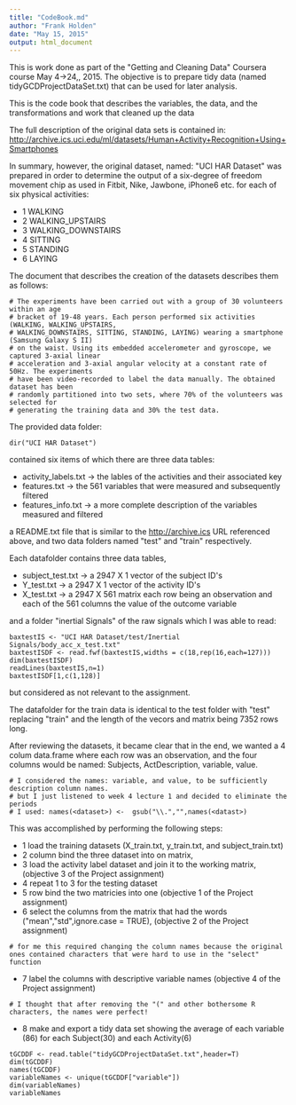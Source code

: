 ```yaml
---
title: "CodeBook.md"
author: "Frank Holden"
date: "May 15, 2015"
output: html_document
---
```

This is work done as part of the "Getting and Cleaning Data" Coursera course May 4->24,, 2015.  The objective is to prepare tidy data (named tidyGCDProjectDataSet.txt) that can be used for later analysis.

This is the code book that describes the variables, the data, and the transformations and work that cleaned up the data

The full description of the original data sets is contained in:  http://archive.ics.uci.edu/ml/datasets/Human+Activity+Recognition+Using+Smartphones 

In summary, however, the original dataset, named: "UCI HAR Dataset" was prepared in order to determine the output of a six-degree of freedom movement chip as used in Fitbit, Nike, Jawbone, iPhone6 etc. for each of six physical activities:

- 1 WALKING
- 2 WALKING_UPSTAIRS
- 3 WALKING_DOWNSTAIRS
- 4 SITTING
- 5 STANDING
- 6 LAYING

The document that describes the creation of the datasets describes them as follows: 

```{r}
# The experiments have been carried out with a group of 30 volunteers within an age
# bracket of 19-48 years. Each person performed six activities (WALKING, WALKING_UPSTAIRS, 
# WALKING_DOWNSTAIRS, SITTING, STANDING, LAYING) wearing a smartphone (Samsung Galaxy S II) 
# on the waist. Using its embedded accelerometer and gyroscope, we captured 3-axial linear 
# acceleration and 3-axial angular velocity at a constant rate of 50Hz. The experiments 
# have been video-recorded to label the data manually. The obtained dataset has been 
# randomly partitioned into two sets, where 70% of the volunteers was selected for 
# generating the training data and 30% the test data. 
```


The provided data folder:
```{r}
dir("UCI HAR Dataset")
```
 contained six items of which there are three data tables:
 
- activity_labels.txt -> the lables of the activities and their associated key
- features.txt -> the 561 variables that were measured and subsequently filtered 
- features_info.txt -> a more complete description of the variables measured and filtered

a README.txt file that is similar to the http://archive.ics URL referenced above,  and two data folders named "test" and "train" respectively.

Each datafolder contains three data tables, 

- subject_test.txt -> a 2947 X 1 vector of the subject ID's 
- Y_test.txt -> a 2947 X 1 vector of the activity ID's 
- X_test.txt -> a 2947 X 561 matrix each row being an observation and each of the 561 columns the value of the outcome variable

and a folder  "inertial Signals" of the raw signals which I was able to read:

```{r}
baxtestIS <- "UCI HAR Dataset/test/Inertial Signals/body_acc_x_test.txt"
baxtestISDF <- read.fwf(baxtestIS,widths = c(18,rep(16,each=127)))
dim(baxtestISDF)
readLines(baxtestIS,n=1)
baxtestISDF[1,c(1,128)]
```

but considered as not relevant to the assignment.

The datafolder for the train data is identical to the test folder with "test" replacing "train" and the length of the vecors and matrix being 7352 rows long.

After reviewing the datasets, it became clear that in the end, we wanted a 4 colum data.frame where each row was an observation, and the four columns would be named: Subjects, ActDescription, variable, value.
```{r}
# I considered the names: variable, and value, to be sufficiently description column names.
# but I just listened to week 4 lecture 1 and decided to eliminate the periods
# I used: names(<dataset>) <-  gsub("\\.","",names(<datast>)
```
This was accomplished by performing the following steps:

- 1 load the training datasets (X_train.txt, y_train.txt, and subject_train.txt)
- 2 column bind the three dataset into on matrix,
- 3 load the activity label dataset and join it to the working matrix, (objective 3 of the Project assignment)
- 4 repeat 1 to 3 for the testing dataset
- 5 row bind the two matricies into one (objective 1 of the Project assignment)
- 6 select the columns from the matrix that had the words ("mean","std",ignore.case = TRUE), (objective 2 of the Project assignment)
```{r}
# for me this required changing the column names because the original ones contained characters that were hard to use in the "select" function
```
- 7 label the columns with descriptive variable names (objective 4 of the Project assignment)
```{r}
# I thought that after removing the "(" and other bothersome R characters, the names were perfect!
```

- 8 make and export a tidy data set showing the average of each variable (86) for each Subject(30) and each Activity(6)
```{r}
tGCDDF <- read.table("tidyGCDProjectDataSet.txt",header=T)
dim(tGCDDF)
names(tGCDDF)
variableNames <- unique(tGCDDF["variable"])
dim(variableNames)
variableNames
